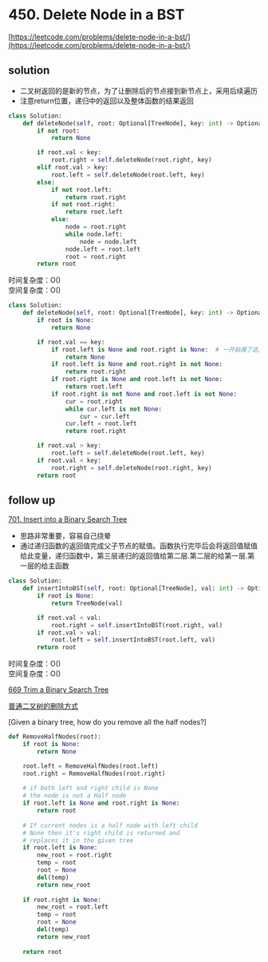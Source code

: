 # 450. Delete Node in a BST
[https://leetcode.com/problems/delete-node-in-a-bst/](https://leetcode.com/problems/delete-node-in-a-bst/)


## solution
- 二叉树返回的是新的节点，为了让删除后的节点接到新节点上，采用后续遍历
- 注意return位置，递归中的返回以及整体函数的结果返回

```python
class Solution:
    def deleteNode(self, root: Optional[TreeNode], key: int) -> Optional[TreeNode]:
        if not root:
            return None

        if root.val < key:
            root.right = self.deleteNode(root.right, key)
        elif root.val > key:
            root.left = self.deleteNode(root.left, key)
        else:
            if not root.left:
                return root.right
            if not root.right:
                return root.left
            else:
                node = root.right
                while node.left:
                    node = node.left
                node.left = root.left
                root = root.right
        return root
```
时间复杂度：O() <br>
空间复杂度：O()

```python
class Solution:
    def deleteNode(self, root: Optional[TreeNode], key: int) -> Optional[TreeNode]:
        if root is None:
            return None

        if root.val == key:
            if root.left is None and root.right is None:  # 一开始漏了这里的条件
                return None
            if root.left is None and root.right is not None:
                return root.right
            if root.right is None and root.left is not None:
                return root.left
            if root.right is not None and root.left is not None:
                cur = root.right
                while cur.left is not None:
                    cur = cur.left
                cur.left = root.left
                return root.right

        if root.val > key:
            root.left = self.deleteNode(root.left, key)
        if root.val < key:
            root.right = self.deleteNode(root.right, key)
        return root
```

## follow up

[701. Insert into a Binary Search Tree](https://leetcode.com/problems/insert-into-a-binary-search-tree/)
- 思路非常重要，容易自己绕晕
- 通过递归函数的返回值完成父子节点的赋值。函数执行完毕后会将返回值赋值给此变量，递归函数中，第三层递归的返回值给第二层.第二层的给第一层.第一层的给主函数


```python
class Solution:
    def insertIntoBST(self, root: Optional[TreeNode], val: int) -> Optional[TreeNode]:
        if root is None:
            return TreeNode(val)

        if root.val < val:
            root.right = self.insertIntoBST(root.right, val)
        if root.val > val:
            root.left = self.insertIntoBST(root.left, val)
        return root
```
时间复杂度：O() <br>
空间复杂度：O()


[669 Trim a Binary Search Tree](./669%20Trim%20a%20Binary%20Search%20Tree.md)


[普通二叉树的删除方式]()


[Given a binary tree, how do you remove all the half nodes?]
```python
def RemoveHalfNodes(root):
    if root is None:
        return None

    root.left = RemoveHalfNodes(root.left)
    root.right = RemoveHalfNodes(root.right)
     
    # if both left and right child is None 
    # the node is not a Half node
    if root.left is None and root.right is None:
        return root
 
    # If current nodes is a half node with left child
    # None then it's right child is returned and   
    # replaces it in the given tree
    if root.left is None:
        new_root = root.right 
        temp = root 
        root = None
        del(temp)
        return new_root
 
    if root.right is None:
        new_root = root.left
        temp = root
        root = None
        del(temp)
        return new_root
     
    return root
```
